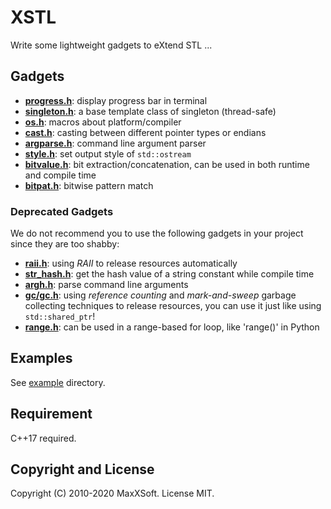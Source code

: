 # XSTL

Write some lightweight gadgets to eXtend STL ...

## Gadgets

* **[progress.h](src/progress.h)**: display progress bar in terminal
* **[singleton.h](src/singleton.h)**: a base template class of singleton (thread-safe)
* **[os.h](src/os.h)**: macros about platform/compiler
* **[cast.h](src/cast.h)**: casting between different pointer types or endians
* **[argparse.h](src/argparse.h)**: command line argument parser
* **[style.h](src/style.h)**: set output style of `std::ostream`
* **[bitvalue.h](src/bitvalue.h)**: bit extraction/concatenation, can be used in both runtime and compile time
* **[bitpat.h](src/bitpat.h)**: bitwise pattern match

### Deprecated Gadgets

We do not recommend you to use the following gadgets in your project since they are too shabby:

* **[raii.h](src/deprecated/raii.h)**: using *RAII* to release resources automatically
* **[str_hash.h](src/deprecated/str_hash.h)**: get the hash value of a string constant while compile time
* **[argh.h](src/deprecated/argh.h)**: parse command line arguments
* **[gc/gc.h](src/deprecated/gc/gc.h)**: using *reference counting* and *mark-and-sweep* garbage collecting techniques to release resources, you can use it just like using `std::shared_ptr`!
* **[range.h](src/deprecated/range.h)**: can be used in a range-based for loop, like 'range()' in Python

## Examples

See [example](examples) directory.

## Requirement

C++17 required.

## Copyright and License

Copyright (C) 2010-2020 MaxXSoft. License MIT.
